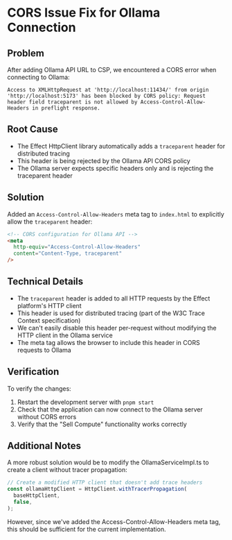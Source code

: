 # CORS Issue Fix for Ollama Connection

## Problem

After adding Ollama API URL to CSP, we encountered a CORS error when connecting to Ollama:

```
Access to XMLHttpRequest at 'http://localhost:11434/' from origin 'http://localhost:5173' has been blocked by CORS policy: Request header field traceparent is not allowed by Access-Control-Allow-Headers in preflight response.
```

## Root Cause

- The Effect HttpClient library automatically adds a `traceparent` header for distributed tracing
- This header is being rejected by the Ollama API CORS policy
- The Ollama server expects specific headers only and is rejecting the traceparent header

## Solution

Added an `Access-Control-Allow-Headers` meta tag to `index.html` to explicitly allow the `traceparent` header:

```html
<!-- CORS configuration for Ollama API -->
<meta
  http-equiv="Access-Control-Allow-Headers"
  content="Content-Type, traceparent"
/>
```

## Technical Details

- The `traceparent` header is added to all HTTP requests by the Effect platform's HTTP client
- This header is used for distributed tracing (part of the W3C Trace Context specification)
- We can't easily disable this header per-request without modifying the HTTP client in the Ollama service
- The meta tag allows the browser to include this header in CORS requests to Ollama

## Verification

To verify the changes:

1. Restart the development server with `pnpm start`
2. Check that the application can now connect to the Ollama server without CORS errors
3. Verify that the "Sell Compute" functionality works correctly

## Additional Notes

A more robust solution would be to modify the OllamaServiceImpl.ts to create a client without tracer propagation:

```typescript
// Create a modified HTTP client that doesn't add trace headers
const ollamaHttpClient = HttpClient.withTracerPropagation(
  baseHttpClient,
  false,
);
```

However, since we've added the Access-Control-Allow-Headers meta tag, this should be sufficient for the current implementation.
